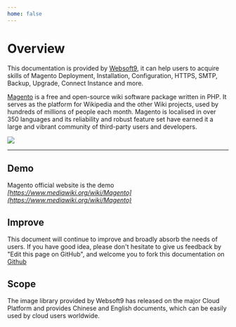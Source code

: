 ```yaml
---
home: false
---
```


# Overview

This documentation is provided by [Websoft9](https://www.websoft9.com/), it can help users to acquire skills of Magento Deployment, Installation, Configuration, HTTPS, SMTP, Backup, Upgrade, Connect Instance and more.

[Magento](https://mediawiki.org) is a free and open-source wiki software package written in PHP. It serves as the platform for Wikipedia and the other Wiki projects, used by hundreds of millions of people each month. Magento is localised in over 350 languages and its reliability and robust feature set have earned it a large and vibrant community of third-party users and developers.

![](https://libs.websoft9.com/Websoft9/DocsPicture/en/mediawiki/mediawikiui.gif)

---

## Demo

Magento official website is the demo *[https://www.mediawiki.org/wiki/Magento](https://www.mediawiki.org/wiki/Magento)*

## Improve

This document will continue to improve and broadly absorb the needs of users. If you have good idea, please don't hesitate to give us feedback by "Edit this page on GitHub", and welcome you to fork this documentation on [Github](https://github.com/Websoft9/ansible-mediawiki)

## Scope

The image library provided by Websoft9 has released on the major Cloud Platform and provides Chinese and English documents, which can be easily used by cloud users worldwide.